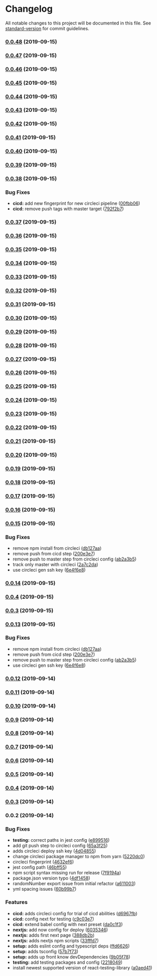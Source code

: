 # Changelog

All notable changes to this project will be documented in this file. See [standard-version](https://github.com/conventional-changelog/standard-version) for commit guidelines.

### [0.0.48](https://github.com/jakierice/react-task/compare/v0.0.47...v0.0.48) (2019-09-15)

### [0.0.47](https://github.com/jakierice/react-task/compare/v0.0.46...v0.0.47) (2019-09-15)

### [0.0.46](https://github.com/jakierice/react-task/compare/v0.0.45...v0.0.46) (2019-09-15)

### [0.0.45](https://github.com/jakierice/react-task/compare/v0.0.44...v0.0.45) (2019-09-15)

### [0.0.44](https://github.com/jakierice/react-task/compare/v0.0.43...v0.0.44) (2019-09-15)

### [0.0.43](https://github.com/jakierice/react-task/compare/v0.0.42...v0.0.43) (2019-09-15)

### [0.0.42](https://github.com/jakierice/react-task/compare/v0.0.41...v0.0.42) (2019-09-15)

### [0.0.41](https://github.com/jakierice/react-task/compare/v0.0.40...v0.0.41) (2019-09-15)

### [0.0.40](https://github.com/jakierice/react-task/compare/v0.0.39...v0.0.40) (2019-09-15)

### [0.0.39](https://github.com/jakierice/react-task/compare/v0.0.38...v0.0.39) (2019-09-15)

### [0.0.38](https://github.com/jakierice/react-task/compare/v0.0.37...v0.0.38) (2019-09-15)


### Bug Fixes

* **cicd:** add new fingerprint for new circleci pipeline ([00fbb06](https://github.com/jakierice/react-task/commit/00fbb06))
* **cicd:** remove push tags with master target ([792f2b7](https://github.com/jakierice/react-task/commit/792f2b7))

### [0.0.37](https://github.com/jakierice/react-task/compare/v0.0.36...v0.0.37) (2019-09-15)

### [0.0.36](https://github.com/jakierice/react-task/compare/v0.0.35...v0.0.36) (2019-09-15)

### [0.0.35](https://github.com/jakierice/react-task/compare/v0.0.34...v0.0.35) (2019-09-15)

### [0.0.34](https://github.com/jakierice/react-task/compare/v0.0.33...v0.0.34) (2019-09-15)

### [0.0.33](https://github.com/jakierice/react-task/compare/v0.0.32...v0.0.33) (2019-09-15)

### [0.0.32](https://github.com/jakierice/react-task/compare/v0.0.31...v0.0.32) (2019-09-15)

### [0.0.31](https://github.com/jakierice/react-task/compare/v0.0.30...v0.0.31) (2019-09-15)

### [0.0.30](https://github.com/jakierice/react-task/compare/v0.0.29...v0.0.30) (2019-09-15)

### [0.0.29](https://github.com/jakierice/react-task/compare/v0.0.28...v0.0.29) (2019-09-15)

### [0.0.28](https://github.com/jakierice/react-task/compare/v0.0.27...v0.0.28) (2019-09-15)

### [0.0.27](https://github.com/jakierice/react-task/compare/v0.0.26...v0.0.27) (2019-09-15)

### [0.0.26](https://github.com/jakierice/react-task/compare/v0.0.25...v0.0.26) (2019-09-15)

### [0.0.25](https://github.com/jakierice/react-task/compare/v0.0.24...v0.0.25) (2019-09-15)

### [0.0.24](https://github.com/jakierice/react-task/compare/v0.0.23...v0.0.24) (2019-09-15)

### [0.0.23](https://github.com/jakierice/react-task/compare/v0.0.22...v0.0.23) (2019-09-15)

### [0.0.22](https://github.com/jakierice/react-task/compare/v0.0.21...v0.0.22) (2019-09-15)

### [0.0.21](https://github.com/jakierice/react-task/compare/v0.0.20...v0.0.21) (2019-09-15)

### [0.0.20](https://github.com/jakierice/react-task/compare/v0.0.19...v0.0.20) (2019-09-15)

### [0.0.19](https://github.com/jakierice/react-task/compare/v0.0.18...v0.0.19) (2019-09-15)

### [0.0.18](https://github.com/jakierice/react-task/compare/v0.0.17...v0.0.18) (2019-09-15)

### [0.0.17](https://github.com/jakierice/react-task/compare/v0.0.16...v0.0.17) (2019-09-15)

### [0.0.16](https://github.com/jakierice/react-task/compare/v0.0.15...v0.0.16) (2019-09-15)

### [0.0.15](https://github.com/jakierice/react-task/compare/v0.0.2...v0.0.15) (2019-09-15)


### Bug Fixes

* remove npm install from circleci ([db127aa](https://github.com/jakierice/react-task/commit/db127aa))
* remove push from cicd step ([200e3e7](https://github.com/jakierice/react-task/commit/200e3e7))
* remove push to master step from circleci config ([ab2a3b5](https://github.com/jakierice/react-task/commit/ab2a3b5))
* track only master with circleci ([2a7c2da](https://github.com/jakierice/react-task/commit/2a7c2da))
* use circleci gen ssh key ([6e4f6e8](https://github.com/jakierice/react-task/commit/6e4f6e8))

### [0.0.14](https://github.com/jakierice/react-task/compare/v0.0.13...v0.0.14) (2019-09-15)

### [0.0.4](https://github.com/jakierice/react-task/compare/v0.0.13...v0.0.4) (2019-09-15)

### [0.0.3](https://github.com/jakierice/react-task/compare/v0.0.13...v0.0.3) (2019-09-15)

### [0.0.13](https://github.com/jakierice/react-task/compare/v0.0.12...v0.0.13) (2019-09-15)


### Bug Fixes

* remove npm install from circleci ([db127aa](https://github.com/jakierice/react-task/commit/db127aa))
* remove push from cicd step ([200e3e7](https://github.com/jakierice/react-task/commit/200e3e7))
* remove push to master step from circleci config ([ab2a3b5](https://github.com/jakierice/react-task/commit/ab2a3b5))
* use circleci gen ssh key ([6e4f6e8](https://github.com/jakierice/react-task/commit/6e4f6e8))

### [0.0.12](https://github.com/jakierice/react-task/compare/v0.0.11...v0.0.12) (2019-09-14)

### [0.0.11](https://github.com/jakierice/react-task/compare/v0.0.10...v0.0.11) (2019-09-14)

### [0.0.10](https://github.com/jakierice/react-task/compare/v0.0.9...v0.0.10) (2019-09-14)

### [0.0.9](https://github.com/jakierice/react-task/compare/v0.0.8...v0.0.9) (2019-09-14)

### [0.0.8](https://github.com/jakierice/react-task/compare/v0.0.7...v0.0.8) (2019-09-14)

### [0.0.7](https://github.com/jakierice/react-task/compare/v0.0.6...v0.0.7) (2019-09-14)

### [0.0.6](https://github.com/jakierice/react-task/compare/v0.0.5...v0.0.6) (2019-09-14)

### [0.0.5](https://github.com/jakierice/react-task/compare/v0.0.4...v0.0.5) (2019-09-14)

### [0.0.4](https://github.com/jakierice/react-task/compare/v0.0.3...v0.0.4) (2019-09-14)

### [0.0.3](https://github.com/jakierice/react-task/compare/v0.0.2...v0.0.3) (2019-09-14)

### 0.0.2 (2019-09-14)


### Bug Fixes

* **testing:** correct paths in jest config ([e899516](https://github.com/jakierice/react-task/commit/e899516))
* add git push step to circleci config ([65a3f25](https://github.com/jakierice/react-task/commit/65a3f25))
* adds circleci deploy ssh key ([4d04855](https://github.com/jakierice/react-task/commit/4d04855))
* change circleci package manager to npm from yarn ([5220dc0](https://github.com/jakierice/react-task/commit/5220dc0))
* circleci fingerprint ([4632ef6](https://github.com/jakierice/react-task/commit/4632ef6))
* jest config path ([46bff55](https://github.com/jakierice/react-task/commit/46bff55))
* npm script syntax missing run for release ([7f9194a](https://github.com/jakierice/react-task/commit/7f9194a))
* package.json version typo ([4df1458](https://github.com/jakierice/react-task/commit/4df1458))
* randomNumber export issue from initial refactor ([a611003](https://github.com/jakierice/react-task/commit/a611003))
* yml spacing issues ([60b99b7](https://github.com/jakierice/react-task/commit/60b99b7))


### Features

* **cicd:** adds circleci config for trial of cicd abilities ([d6967fb](https://github.com/jakierice/react-task/commit/d6967fb))
* **cicd:** config next for testing ([c9c03e7](https://github.com/jakierice/react-task/commit/c9c03e7))
* **cicd:** extend babel config with next preset ([da0c1f3](https://github.com/jakierice/react-task/commit/da0c1f3))
* **nextjs:** add now config for deploy ([6035346](https://github.com/jakierice/react-task/commit/6035346))
* **nextjs:** adds first next page ([388db2b](https://github.com/jakierice/react-task/commit/388db2b))
* **nextjs:** adds nextjs npm scripts ([33fffd7](https://github.com/jakierice/react-task/commit/33fffd7))
* **setup:** adds eslint config and typescript deps ([ffd6626](https://github.com/jakierice/react-task/commit/ffd6626))
* **setup:** adds tsconfig ([57b7f73](https://github.com/jakierice/react-task/commit/57b7f73))
* **setup:** adds up front know devDependencies ([9b05f78](https://github.com/jakierice/react-task/commit/9b05f78))
* **testing:** add testing packages and config ([2218049](https://github.com/jakierice/react-task/commit/2218049))
* install newest supported version of react-testing-library ([a0aed41](https://github.com/jakierice/react-task/commit/a0aed41))
